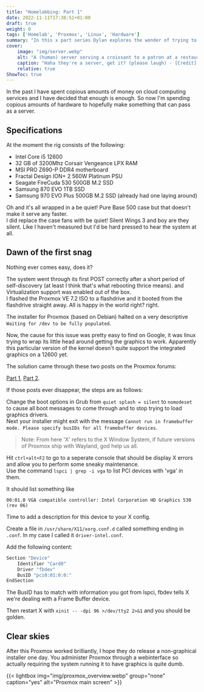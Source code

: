 ```yaml
---
title: "Homelabbing: Part 1"
date: 2022-11-11T17:38:51+01:00
draft: true
weight: 0
tags: ['Homelab', 'Proxmox', 'Linux', 'Hardware']
summary: "In this x part series Dylan explores the wonder of trying to run server workloads on consumer hardware. This is part 1 in which he struggles to install Proxmox VE"
cover:
    image: "img/server.webp"
    alt: "A (human) server serving a croissant to a patron at a restaurant."
    caption: "Haha they're a server, get it? (please laugh) - [Credit](https://www.pexels.com/photo/woman-in-black-long-sleeve-shirt-sitting-on-chair-3907080/)"
    relative: true
ShowToc: true
---
```


In the past I have spent copious amounts of money on cloud computing services and I have decided that enough is enough.
So now I'm spending copious amounts of hardware to hopefully make something that can pass as a server.

## Specifications

At the moment the rig consists of the following:
- Intel Core i5 12600
- 32 GB of 3200Mhz Corsair Vengeance LPX RAM
- MSI PRO Z690-P DDR4 motherboard
- Fractal Design ION+ 2 560W Platinum PSU
- Seagate FireCuda 530 500GB M.2 SSD
- Samsung 870 EVO 1TB SSD
- Samsung 970 EVO Plus 500GB M.2 SSD (already had one laying around)

Oh and it's all wrapped in a be quiet! Pure Base 500 case but that doesn't make it serve any faster.  
I did replace the case fans with be quiet! Silent Wings 3 and boy are they silent. 
Like I haven't measured but I'd be hard pressed to hear the system at all.

## Dawn of the first snag

Nothing ever comes easy, does it?

The system went through its first POST correctly after a short period of self-discovery (at least I think that's what rebooting thrice means). and Virtualization support was enabled out of the box.  
I flashed the Proxmox VE 7.2 ISO to a flashdrive and it booted from the flashdrive straight away. All is happy in the world right? right.

The installer for Proxmox (based on Debian) halted on a very descriptive `Waiting for /dev to be fully populated`.

Now, the cause for this issue was pretty easy to find on Google, it was linux trying to wrap its little head around getting the graphics to work. 
Apparently this particular version of the kernel doesn't quite support the integrated graphics on a 12600 yet.  

The solution came through these two posts on the Proxmox forums:

[Part 1](https://forum.proxmox.com/threads/how-to-do-nomodeset-booting-up-7-2-installer.110307/post-483024 "{rel='nofollow' target='_blank'}"), 
[Part 2](https://forum.proxmox.com/threads/generic-solution-when-install-gets-framebuffer-mode-fails.111577/ "{rel='nofollow' target='_blank'}").

If those posts ever disappear, the steps are as follows:

Change the boot options in Grub from `quiet splash = silent` to `nomodeset` to cause all boot messages to come through and to stop trying to load graphics drivers.  
Next your installer might exit with the message `Cannot run in framebuffer mode. Please specify busIDs for all framebuffer devices`.

> Note: From here 'X' refers to the X Window System, if future versions of Proxmox ship with Wayland, god help us all.

Hit `ctrl+alt+F2` to go to a seperate console that should be display X errors and allow you to perform some sneaky maintenance.  
Use the command `lspci | grep -i vga` to list PCI devices with 'vga' in them.

It should list something like 
```
00:01.0 VGA compatible controller: Intel Corporation HD Graphics 530 (rev 06)
```

Time to add a description for this device to your X config.

Create a file in `/usr/share/X11/xorg.conf.d` called something ending in `.conf`. In my case I called it `driver-intel.conf`.

Add the following content:

```bash
Section "Device"
    Identifier "Card0"
    Driver "fbdev"
    BusID "pci0:01:0:0:"
EndSection
```

The BusID has to match with information you got from lspci, fbdev tells X we're dealing with a Frame Buffer device.

Then restart X with `xinit -- -dpi 96 >/dev/tty2 2>&1` and you should be golden.

## Clear skies

After this Proxmox worked brilliantly, I hope they do release a non-graphical installer one day. 
You administer Proxmox through a webinterface so actually requiring the system running it to have graphics is quite dumb.

{{< lightbox img="img/proxmox_overview.webp" group="none" caption="yes" alt="Proxmox main screen" >}}




